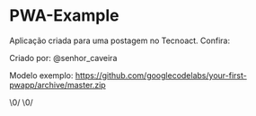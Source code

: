 # PWA-Example
Aplicação criada para uma postagem no Tecnoact.
Confira:

Criado por: @senhor_caveira

Modelo exemplo: https://github.com/googlecodelabs/your-first-pwapp/archive/master.zip

\0/ \0/
